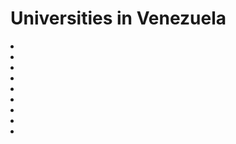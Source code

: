 # Universities in Venezuela

<li><link rel="Central de Venezuela (UCV)" href="https://github.com/ibonnet/venezuela/tree/main/universidades/UCV"></li>
<li><link rel="Universidad de Los Andes (ULA)" href="https://github.com/ibonnet/venezuela/tree/main/universidades/ULA"></li>
<li><link rel="Universidad del Zulia (LUZ)" href="https://github.com/ibonnet/venezuela/tree/main/universidades/LUZ"></li>
<li><link rel="Universidad de Carabobo (UC)" href="https://github.com/ibonnet/venezuela/tree/main/universidades/UC"></li>
<li><link rel="Universidad de Oriente (UDO)" href="https://github.com/ibonnet/venezuela/tree/main/universidades/UDO"></li>
<li><link rel="Universidad Centroccidental Lisandro Alvarado (UCLA)" href="https://github.com/ibonnet/venezuela/tree/main/universidades/UCLA"></li>
<li><link rel="Universidad Rómulo Gallegos (UNERG)" href="https://github.com/ibonnet/venezuela/tree/main/universidades/UNERG"></li>
<li><link rel="Universidad Francisco de Miranda (UNEFM)" href="https://github.com/ibonnet/venezuela/tree/main/universidades/UNEFM"></li>
<li><link rel="Universidad de Ciencias de la Salud Hugo Chávez (UCS)" href="https://github.com/ibonnet/venezuela/tree/main/universidades/UCS"></li>
